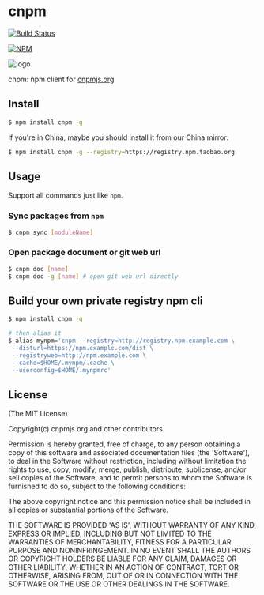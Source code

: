 cnpm
=======

[![Build Status](https://travis-ci.org/cnpm/cnpm.svg?branch=master)](https://travis-ci.org/cnpm/cnpm)

[![NPM](https://nodei.co/npm/cnpm.png?downloads=true&stars=true)](https://nodei.co/npm/cnpm/)

![logo](https://raw.github.com/cnpm/cnpmjs.org/master/logo.png)

cnpm: npm client for [cnpmjs.org](http://cnpmjs.org)

## Install

```bash
$ npm install cnpm -g
```

If you're in China, maybe you should install it from our China mirror:

```bash
$ npm install cnpm -g --registry=https://registry.npm.taobao.org
```

## Usage

Support all commands just like `npm`.

### Sync packages from `npm`

```bash
$ cnpm sync [moduleName]
```

### Open package document or git web url

```bash
$ cnpm doc [name]
$ cnpm doc -g [name] # open git web url directly
```

## Build your own private registry npm cli

```bash
$ npm install cnpm -g

# then alias it
$ alias mynpm='cnpm --registry=http://registry.npm.example.com \
 --disturl=https://npm.example.com/dist \
 --registryweb=http://npm.example.com \
 --cache=$HOME/.mynpm/.cache \
 --userconfig=$HOME/.mynpmrc'
```

## License

(The MIT License)

Copyright(c) cnpmjs.org and other contributors.

Permission is hereby granted, free of charge, to any person obtaining
a copy of this software and associated documentation files (the
'Software'), to deal in the Software without restriction, including
without limitation the rights to use, copy, modify, merge, publish,
distribute, sublicense, and/or sell copies of the Software, and to
permit persons to whom the Software is furnished to do so, subject to
the following conditions:

The above copyright notice and this permission notice shall be
included in all copies or substantial portions of the Software.

THE SOFTWARE IS PROVIDED 'AS IS', WITHOUT WARRANTY OF ANY KIND,
EXPRESS OR IMPLIED, INCLUDING BUT NOT LIMITED TO THE WARRANTIES OF
MERCHANTABILITY, FITNESS FOR A PARTICULAR PURPOSE AND NONINFRINGEMENT.
IN NO EVENT SHALL THE AUTHORS OR COPYRIGHT HOLDERS BE LIABLE FOR ANY
CLAIM, DAMAGES OR OTHER LIABILITY, WHETHER IN AN ACTION OF CONTRACT,
TORT OR OTHERWISE, ARISING FROM, OUT OF OR IN CONNECTION WITH THE
SOFTWARE OR THE USE OR OTHER DEALINGS IN THE SOFTWARE.
